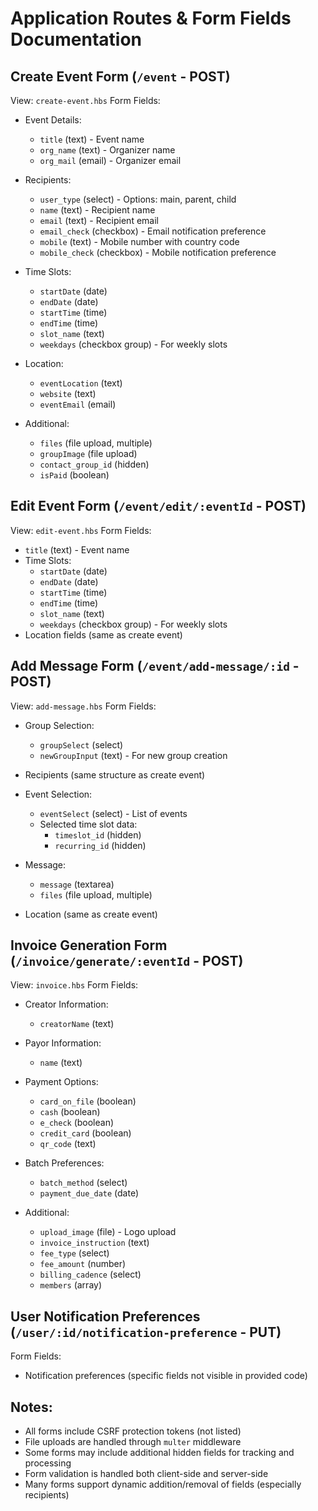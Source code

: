 # Application Routes & Form Fields Documentation

## Create Event Form (`/event` - POST)
View: `create-event.hbs`
Form Fields:
- Event Details:
  - `title` (text) - Event name
  - `org_name` (text) - Organizer name
  - `org_mail` (email) - Organizer email

- Recipients:
  - `user_type` (select) - Options: main, parent, child
  - `name` (text) - Recipient name
  - `email` (text) - Recipient email
  - `email_check` (checkbox) - Email notification preference
  - `mobile` (text) - Mobile number with country code
  - `mobile_check` (checkbox) - Mobile notification preference

- Time Slots:
  - `startDate` (date)
  - `endDate` (date)
  - `startTime` (time)
  - `endTime` (time)
  - `slot_name` (text)
  - `weekdays` (checkbox group) - For weekly slots

- Location:
  - `eventLocation` (text)
  - `website` (text)
  - `eventEmail` (email)

- Additional:
  - `files` (file upload, multiple)
  - `groupImage` (file upload)
  - `contact_group_id` (hidden)
  - `isPaid` (boolean)

## Edit Event Form (`/event/edit/:eventId` - POST)
View: `edit-event.hbs`
Form Fields:
- `title` (text) - Event name
- Time Slots:
  - `startDate` (date)
  - `endDate` (date)
  - `startTime` (time)
  - `endTime` (time)
  - `slot_name` (text)
  - `weekdays` (checkbox group) - For weekly slots
- Location fields (same as create event)

## Add Message Form (`/event/add-message/:id` - POST)
View: `add-message.hbs`
Form Fields:
- Group Selection:
  - `groupSelect` (select)
  - `newGroupInput` (text) - For new group creation

- Recipients (same structure as create event)

- Event Selection:
  - `eventSelect` (select) - List of events
  - Selected time slot data:
    - `timeslot_id` (hidden)
    - `recurring_id` (hidden)

- Message:
  - `message` (textarea)
  - `files` (file upload, multiple)

- Location (same as create event)

## Invoice Generation Form (`/invoice/generate/:eventId` - POST)
View: `invoice.hbs`
Form Fields:
- Creator Information:
  - `creatorName` (text)

- Payor Information:
  - `name` (text)

- Payment Options:
  - `card_on_file` (boolean)
  - `cash` (boolean)
  - `e_check` (boolean)
  - `credit_card` (boolean)
  - `qr_code` (text)

- Batch Preferences:
  - `batch_method` (select)
  - `payment_due_date` (date)

- Additional:
  - `upload_image` (file) - Logo upload
  - `invoice_instruction` (text)
  - `fee_type` (select)
  - `fee_amount` (number)
  - `billing_cadence` (select)
  - `members` (array)

## User Notification Preferences (`/user/:id/notification-preference` - PUT)
Form Fields:
- Notification preferences (specific fields not visible in provided code)

## Notes:
- All forms include CSRF protection tokens (not listed)
- File uploads are handled through `multer` middleware
- Some forms may include additional hidden fields for tracking and processing
- Form validation is handled both client-side and server-side
- Many forms support dynamic addition/removal of fields (especially recipients)